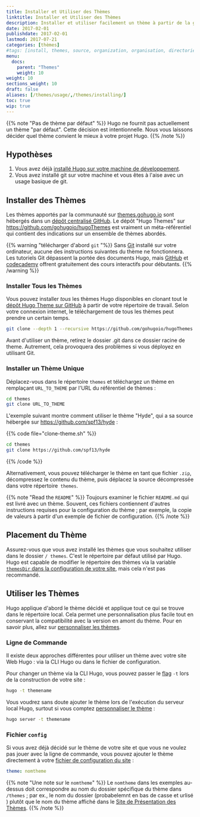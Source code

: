 ```yaml
---
title: Installer et Utiliser des Thèmes
linktitle: Installer et Utiliser des Thèmes
description: Installer et utiliser facilement un thème à partir de la galerie des thèmes Hugo en utilisant l'interface de ligne de commande.
date: 2017-02-01
publishdate: 2017-02-01
lastmod: 2017-07-21
categories: [thèmes]
#tags: [install, themes, source, organization, organisation, directories,usage]
menu:
  docs:
    parent: "Themes"
    weight: 10
weight: 10
sections_weight: 10
draft: false
aliases: [/themes/usage/,/themes/installing/]
toc: true
wip: true
---
```


{{% note "Pas de thème par défaut" %}}
Hugo ne fournit pas actuellement un thème "par défaut". Cette décision est intentionnelle. Nous vous laissons décider quel thème convient le mieux à votre projet Hugo.
{{% /note %}}

## Hypothèses

1. Vous avez déjà [installé Hugo sur votre machine de développement][install].
2. Vous avez installé git sur votre machine et vous êtes à l'aise avec un usage basique de git.

## Installer des Thèmes

Les thèmes apportés par la communauté sur [themes.gohugo.io](//themes.gohugo.io/) sont hébergés dans un [dépôt centralisé GitHub][themesrepo]. Le dépôt "Hugo Themes" sur <https://github.com/gohugoio/hugoThemes> est vraiment un méta-référentiel qui contient des indications sur un ensemble de thèmes abordés.

{{% warning "télécharger d'abord `git` "%}}
Sans [Git](https://git-scm.com/) installé sur votre ordinateur, aucune des instructions suivantes du thème ne fonctionnera. Les tutoriels Git dépassent la portée des documents Hugo, mais [GitHub](https://try.github.io/) et [codecademy](https://www.codecademy.com/learn/learn-git) offrent gratuitement des cours interactifs pour débutants.
{{% /warning %}}

### Installer Tous les Thèmes

Vous pouvez installer *tous* les thèmes Hugo disponibles en clonant tout le [dépôt Hugo Theme sur GitHub][themesrepo] à partir de votre répertoire de travail. Selon votre connexion internet, le téléchargement de tous les thèmes peut prendre un certain temps.

```bash
git clone --depth 1 --recursive https://github.com/gohugoio/hugoThemes.git themes
```

Avant d'utiliser un thème, retirez le dossier .git dans ce dossier racine de theme. Autrement, cela provoquera des problèmes si vous déployez en utilisant Git.

### Installer un Thème Unique

Déplacez-vous dans le répertoire `themes` et téléchargez un thème en remplaçant `URL_TO_THEME` par l'URL du référentiel de thèmes :

```bash
cd themes
git clone URL_TO_THEME
```

L'exemple suivant montre comment utiliser le thème "Hyde", qui a sa source hébergée sur <https://github.com/spf13/hyde> :

{{% code file="clone-theme.sh" %}}
```bash
cd themes
git clone https://github.com/spf13/hyde
```
{{% /code %}}

Alternativement, vous pouvez télécharger le thème en tant que fichier `.zip`, décompressez le contenu du thème, puis déplacez la source décompressée dans votre répertoire` themes`.

{{% note "Read the `README`" %}}
Toujours examiner le fichier `README.md` qui est livré avec un thème. Souvent, ces fichiers contiennent d'autres instructions requises pour la configuration du thème ; par exemple, la copie de valeurs à partir d'un exemple de fichier de configuration.
{{% /note %}}

## Placement du Thème

Assurez-vous que vous avez installé les thèmes que vous souhaitez utiliser dans le dossier `/ themes`. C'est le répertoire par défaut utilisé par Hugo. Hugo est capable de modifier le répertoire des thèmes via la variable [`themesDir` dans la configuration de votre site][config], mais cela n'est pas recommandé.

## Utiliser les Thèmes

Hugo applique d'abord le thème décidé et applique tout ce qui se trouve dans le répertoire local. Cela permet une personnalisation plus facile tout en conservant la compatibilité avec la version en amont du thème. Pour en savoir plus, allez sur [personnaliser les thèmes][customizethemes].

### Ligne de Commande

Il existe deux approches différentes pour utiliser un thème avec votre site Web Hugo : via la CLI Hugo ou dans le fichier de configuration.

Pour changer un thème via la CLI Hugo, vous pouvez passer le [flag][] `-t` lors de la construction de votre site :

```bash
hugo -t themename
```

Vous voudrez sans doute ajouter le thème lors de l'exécution du serveur local Hugo, surtout si vous comptez [personnaliser le thème][customizethemes] :

```bash
hugo server -t themename
```

### Fichier `config`

Si vous avez déjà décidé sur le thème de votre site et que vous ne voulez pas jouer avec la ligne de commande, vous pouvez ajouter le thème directement à votre [fichier de configuration du site][config] :

```yaml
theme: nomtheme
```

{{% note "Une note sur le `nomtheme`" %}}
Le `nomtheme` dans les exemples au-dessus doit correspondre au nom du dossier spécifique du thème dans `/themes` ; par ex., le nom du dossier (probabelemnt en bas de casse et urlisé ) plutôt que le nom du thème affiché dans le [Site de Présentation des Thèmes](http://themes.gohugo.io).
{{% /note %}}

[customizethemes]: /themes/personnaliser/
[flag]: /demarrage/usage/ "Regardez la liste complète des flags dans l'usage basique d'Hugo."
[install]: /demarrage/installer/
[config]: /demarrage/configuration/  "Learn how to customize your Hugo website configuration file in yaml, toml, or json."
[themesrepo]: https://github.com/gohugoio/hugoThemes